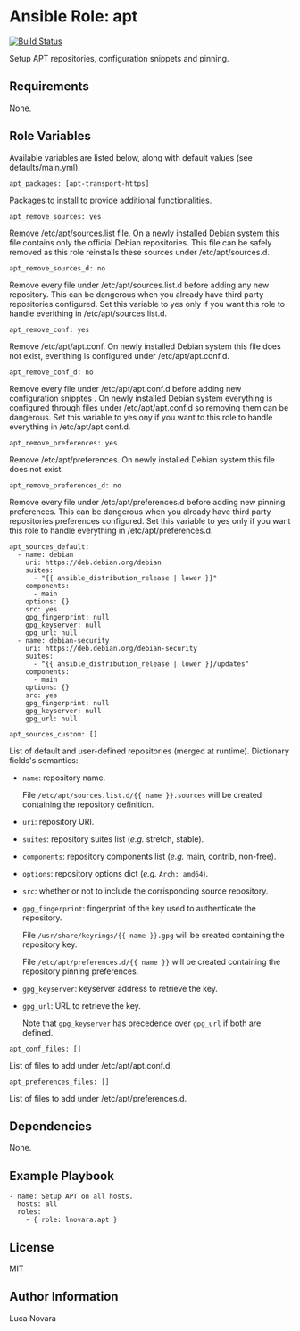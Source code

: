 Ansible Role: apt
=========

[![Build Status](https://travis-ci.org/lnovara/ansible-apt.svg?branch=master)](https://travis-ci.org/lnovara/ansible-apt)

Setup APT repositories, configuration snippets and pinning.

Requirements
------------

None.

Role Variables
--------------

Available variables are listed below, along with default values (see
defaults/main.yml).

    apt_packages: [apt-transport-https]

Packages to install to provide additional functionalities.

    apt_remove_sources: yes

Remove /etc/apt/sources.list file. On a newly installed Debian system this file
contains only the official Debian repositories. This file can be safely removed
as this role reinstalls these sources under /etc/apt/sources.d.

    apt_remove_sources_d: no

Remove every file under /etc/apt/sources.list.d before adding any new
repository. This can be dangerous when you already have third party repositories
configured. Set this variable to yes only if you want this role to handle
everithing in /etc/apt/sources.list.d.

    apt_remove_conf: yes

Remove /etc/apt/apt.conf. On newly installed Debian system this file does not
exist, everithing is configured under /etc/apt/apt.conf.d.

    apt_remove_conf_d: no

Remove every file under /etc/apt/apt.conf.d before adding new configuration
snipptes . On newly installed Debian system everything is configured through
files under /etc/apt/apt.conf.d so removing them can be dangerous. Set this
variable to yes ony if you want to this role to handle everything in
/etc/apt/apt.conf.d.

    apt_remove_preferences: yes

Remove /etc/apt/preferences. On newly installed Debian system this file does not
exist.

    apt_remove_preferences_d: no

Remove every file under /etc/apt/preferences.d before adding new pinning
preferences. This can be dangerous when you already have third party
repositories preferences configured. Set this variable to yes only if you want
this role to handle everything in /etc/apt/preferences.d.

    apt_sources_default:
      - name: debian
        uri: https://deb.debian.org/debian
        suites:
          - "{{ ansible_distribution_release | lower }}"
        components:
          - main
        options: {}
        src: yes
        gpg_fingerprint: null
        gpg_keyserver: null
        gpg_url: null
      - name: debian-security
        uri: https://deb.debian.org/debian-security
        suites:
          - "{{ ansible_distribution_release | lower }}/updates"
        components:
          - main
        options: {}
        src: yes
        gpg_fingerprint: null
        gpg_keyserver: null
        gpg_url: null

    apt_sources_custom: []

List of default and user-defined repositories (merged at runtime).
Dictionary fields's semantics:
* `name`: repository name.

  File ``/etc/apt/sources.list.d/{{ name }}.sources`` will be created containing
  the repository definition.
* `uri`: repository URI.
* `suites`: repository suites list (*e.g.* stretch, stable).
* `components`: repository components list (*e.g.* main, contrib, non-free).
* `options`: repository options dict (*e.g.* ``Arch: amd64``).
* `src`: whether or not to include the corrisponding source repository.
* `gpg_fingerprint`: fingerprint of the key used to authenticate the repository.

  File ``/usr/share/keyrings/{{ name }}.gpg`` will be created containing the
  repository key.

  File ``/etc/apt/preferences.d/{{ name }}`` will be created containing the
  repository pinning preferences.
* `gpg_keyserver`: keyserver address to retrieve the key.
* `gpg_url`: URL to retrieve the key.

  Note that `gpg_keyserver` has precedence over ``gpg_url`` if both are defined.

[//]: # (This comment is useful only to and a list.)

    apt_conf_files: []

List of files to add under /etc/apt/apt.conf.d.

    apt_preferences_files: []

List of files to add under /etc/apt/preferences.d.


Dependencies
------------

None.

Example Playbook
----------------

    - name: Setup APT on all hosts.
      hosts: all
      roles:
        - { role: lnovara.apt }

License
-------

MIT

Author Information
------------------

Luca Novara
